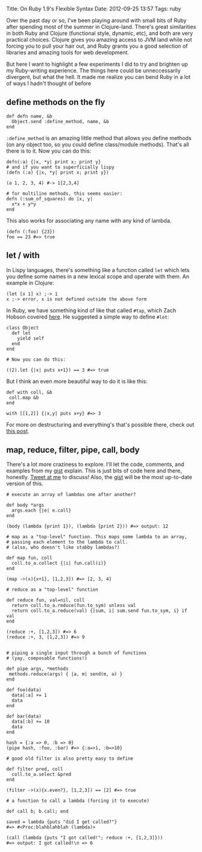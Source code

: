 Title: On Ruby 1.9's Flexible Syntax
Date: 2012-09-25 13:57
Tags: ruby

Over the past day or so, I've been playing around with small bits of
Ruby after spending most of the summer in Clojure-land. There's great
similarities in both Ruby and Clojure (functional style, dynamic,
etc), and both are very practical choices. Clojure gives you amazing
access to JVM land while not forcing you to pull your hair out, and
Ruby grants you a good selection of libraries and amazing tools for
web development.

But here I want to highlight a few experiments I did to try and
brighten up my Ruby-writing experience. The things here could be
unneccessarily divergent, but what the hell. It made me realize you
can bend Ruby in a lot of ways I hadn't thought of before

## define methods on the fly

    def defn name, &b
      Object.send :define_method, name, &b
    end


`:define_method` is an amazing little method that allows you define
methods (on any object too, so you could define class/module methods).
That's all there is to it. Now you can do this:


    defn(:a) {|x, *y| print x; print y}
    # and if you want to superficially lispy
    (defn (:a) {|x, *y| print x; print y})

    (a 1, 2, 3, 4) #-> 1[2,3,4]

    # for multiline methods, this seems easier:
    defn (:sum_of_squares) do |x, y| 
      x*x + y*y
    end


This also works for associating any name with any kind of lambda.


    (defn (:foo) {23})
    foo == 23 #=> true


## let / with

In Lispy languages, there's something like a function called `let`
which lets you define some names in a new lexical scope and operate
with them. An example in Clojure:


    (let [x 1] x) ;-> 1
    x ;-> error, x is not defined outside the above form


In Ruby, we have something kind of like that called `#tap`, which Zach
Hobson covered
[here](http://www.opensourcery.com/blog/zack-hobson/objectlet-ruby-0).
He suggested a simple way to define `#let`:


    class Object
      def let
        yield self
      end
    end

    # Now you can do this:

    ((2).let {|x| puts x+1}) == 3 #=> true


But I think an even more beautiful way to do it is like this:



    def with coll, &b
     coll.map &b
    end

    with [[1,2]] {|x,y| puts x+y} #=> 3



For more on destructuring and everything's that's possible there,
check out
[this post](http://po-ru.com/diary/destructuring-assignment-in-ruby/).

## map, reduce, filter, pipe, call, body

There's a lot more craziness to explore. I'll let the code, comments,
and examples from my [gist](https://gist.github.com/3760519) explain.
This is just bits of code here and there, honestly.
[Tweet at me](http://twitter.com/gnarmis) to discuss! Also, the
[gist](https://gist.github.com/3760519) will be the most up-to-date
version of this.


    # execute an array of lambdas one after another?

    def body *args
      args.each {|e| e.call}
    end

    (body (lambda {print 1}), (lambda {print 2})) #=> output: 12

    # map as a "top-level" function. This maps some lambda to an array, 
    # passing each element to the lambda to call.
    # (also, who doesn't like stabby lambdas?)

    def map fun, coll
      coll.to_a.collect {|i| fun.call(i)}
    end

    (map ->(x){x+1}, [1,2,3]) #=> [2, 3, 4]

    # reduce as a "top-level" function

    def reduce fun, val=nil, coll
      return coll.to_a.reduce(fun.to_sym) unless val
      return coll.to_a.reduce(val) {|sum, i| sum.send fun.to_sym, i} if val
    end

    (reduce :+, [1,2,3]) #=> 6
    (reduce :+, 3, [1,2,3]) #=> 9


    # piping a single input through a bunch of functions
    # (yay, composable functions!)

    def pipe args, *methods
     methods.reduce(args) { |a, m| send(m, a) }
    end

    def foo(data)
      data[:a] += 1
      data
    end

    def bar(data)
      data[:b] += 10
      data
    end

    hash = {:a => 0, :b => 0}
    (pipe hash, :foo, :bar) #=> {:a=>1, :b=>10}

    # good old filter is also pretty easy to define

    def filter pred, coll
      coll.to_a.select &pred
    end

    (filter ->(x){x.even?}, [1,2,3]) == [2] #=> true

    # a function to call a lambda (forcing it to execute)

    def call b; b.call; end

    saved = lambda {puts "did I get called?"}
    #=> #<Proc:blahblahblah (lambda)>

    (call (lambda {puts "I got called!"; reduce :+, [1,2,3]})) 
    #=> output: I got called!\n => 6




